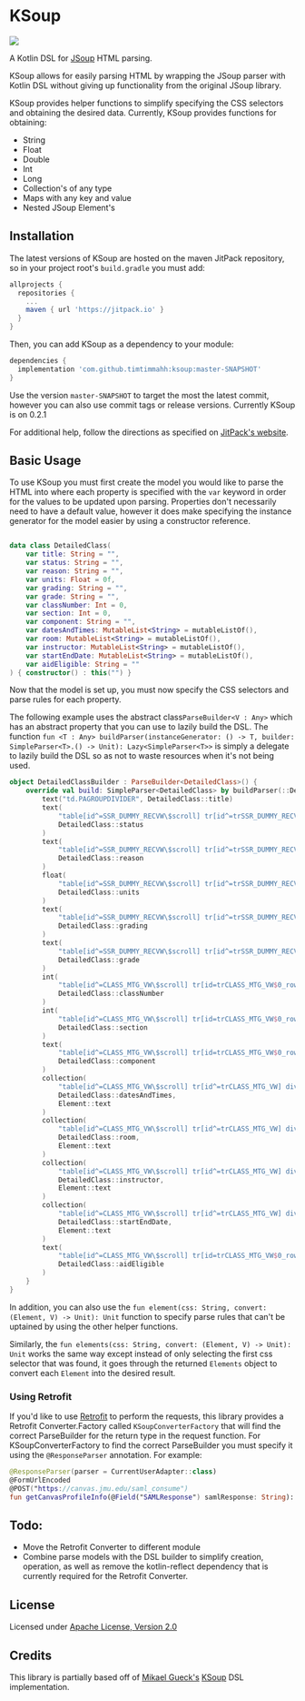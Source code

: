 # KSoup

[![](https://jitpack.io/v/timtimmahh/ksoup.svg)](https://jitpack.io/#timtimmahh/ksoup)

A Kotlin DSL for [JSoup](https://jsoup.org/) HTML parsing.

KSoup allows for easily parsing HTML by wrapping the JSoup parser with Kotlin DSL without giving up functionality from the original JSoup library.

KSoup provides helper functions to simplify specifying the CSS selectors and obtaining the desired data. 
Currently, KSoup provides functions for obtaining:

* String
* Float
* Double
* Int
* Long
* Collection's of any type
* Maps with any key and value
* Nested JSoup Element's

## Installation

The latest versions of KSoup are hosted on the maven JitPack repository, so in your project root's `build.gradle` you must add:

```gradle
allprojects {
  repositories {
    ...
    maven { url 'https://jitpack.io' }
  }
}
 ```

Then, you can add KSoup as a dependency to your module:

```gradle
dependencies {
  implementation 'com.github.timtimmahh:ksoup:master-SNAPSHOT'
}
```

Use the version `master-SNAPSHOT` to target the most the latest commit, however you can also use commit tags or release versions. Currently KSoup is on 0.2.1


For additional help, follow the directions as specified on [JitPack's website](https://jitpack.io/#timtimmahh/ksoup).


## Basic Usage

To use KSoup you must first create the model you would like to parse the HTML into where each property is specified with the `var` keyword in order for the values to be updated upon parsing. Properties don't necessarily need to have a default value, however it does make specifying the instance generator for the model easier by using a constructor reference.

```kotlin

data class DetailedClass(
    var title: String = "",
    var status: String = "",
    var reason: String = "",
    var units: Float = 0f,
    var grading: String = "",
    var grade: String = "",
    var classNumber: Int = 0,
    var section: Int = 0,
    var component: String = "",
    var datesAndTimes: MutableList<String> = mutableListOf(),
    var room: MutableList<String> = mutableListOf(),
    var instructor: MutableList<String> = mutableListOf(),
    var startEndDate: MutableList<String> = mutableListOf(),
    var aidEligible: String = ""
) { constructor() : this("") }
```

Now that the model is set up, you must now specify the CSS selectors and parse rules for each property.

The following example uses the abstract class`ParseBuilder<V : Any>` which has an abstract property that you can use to lazily build the DSL. The function `fun <T : Any> buildParser(instanceGenerator: () -> T, builder: SimpleParser<T>.() -> Unit): Lazy<SimpleParser<T>>` is simply a delegate to lazily build the DSL so as not to waste resources when it's not being used. 

```kotlin
object DetailedClassBuilder : ParseBuilder<DetailedClass>() {
    override val build: SimpleParser<DetailedClass> by buildParser(::DetailedClass) {
        text("td.PAGROUPDIVIDER", DetailedClass::title)
        text(
            "table[id^=SSR_DUMMY_RECVW\$scroll] tr[id^=trSSR_DUMMY_RECVW] span[id=STATUS$0]",
            DetailedClass::status
        )
        text(
            "table[id^=SSR_DUMMY_RECVW\$scroll] tr[id^=trSSR_DUMMY_RECVW] span[id=ENRLSTATUSREASON$0]",
            DetailedClass::reason
        )
        float(
            "table[id^=SSR_DUMMY_RECVW\$scroll] tr[id^=trSSR_DUMMY_RECVW] span[id=DERIVED_REGFRM1_UNT_TAKEN$0]",
            DetailedClass::units
        )
        text(
            "table[id^=SSR_DUMMY_RECVW\$scroll] tr[id^=trSSR_DUMMY_RECVW] span[id=GB_DESCR$0]",
            DetailedClass::grading
        )
        text(
            "table[id^=SSR_DUMMY_RECVW\$scroll] tr[id^=trSSR_DUMMY_RECVW] span[id=DERIVED_REGFRM1_CRSE_GRADE_OFF$0]",
            DetailedClass::grade
        )
        int(
            "table[id^=CLASS_MTG_VW\$scroll] tr[id=trCLASS_MTG_VW$0_row1] div[id=win0divDERIVED_CLS_DTL_CLASS_NBR$0] > span",
            DetailedClass::classNumber
        )
        int(
            "table[id^=CLASS_MTG_VW\$scroll] tr[id=trCLASS_MTG_VW$0_row1] div[id=win0divDERIVED_CLS_DTL_CLASS_NBR$0] > span",
            DetailedClass::section
        )
        text(
            "table[id^=CLASS_MTG_VW\$scroll] tr[id=trCLASS_MTG_VW$0_row1] div[id=win0divMTG_COMP$0] > span",
            DetailedClass::component
        )
        collection(
            "table[id^=CLASS_MTG_VW\$scroll] tr[id^=trCLASS_MTG_VW] div[id^=win0divMTG_SCHED] > span",
            DetailedClass::datesAndTimes,
            Element::text
        )
        collection(
            "table[id^=CLASS_MTG_VW\$scroll] tr[id^=trCLASS_MTG_VW] div[id^=win0divMTG_LOC] > span",
            DetailedClass::room,
            Element::text
        )
        collection(
            "table[id^=CLASS_MTG_VW\$scroll] tr[id^=trCLASS_MTG_VW] div[id^=win0divDERIVED_CLS_DTL_SSR_INSTR_LONG] > span",
            DetailedClass::instructor,
            Element::text
        )
        collection(
            "table[id^=CLASS_MTG_VW\$scroll] tr[id^=trCLASS_MTG_VW] div[id^=win0divMTG_DATES] > span",
            DetailedClass::startEndDate,
            Element::text
        )
        text(
            "table[id^=CLASS_MTG_VW\$scroll] tr[id=trCLASS_MTG_VW$0_row1] div[id=win0divMTG_AID$0] > span",
            DetailedClass::aidEligible
        )
    }
}
```

In addition, you can also use the `fun element(css: String, convert: (Element, V) -> Unit): Unit` function to specify parse rules that can't be uptained by using the other helper functions. 

Similarly, the `fun elements(css: String, convert: (Element, V) -> Unit): Unit` works the same way except instead of only selecting the first css selector that was found, it goes through the returned `Elements` object to convert each `Element` into the desired result.

### Using Retrofit

If you'd like to use [Retrofit](https://square.github.io/retrofit/) to perform the requests, this library provides a Retrofit Converter.Factory called `KSoupConverterFactory` that will find the correct ParseBuilder for the return type in the request function. For KSoupConverterFactory to find the correct ParseBuilder you must specify it using the `@ResponseParser` annotation. For example:

```kotlin
@ResponseParser(parser = CurrentUserAdapter::class)
@FormUrlEncoded
@POST("https://canvas.jmu.edu/saml_consume")
fun getCanvasProfileInfo(@Field("SAMLResponse") samlResponse: String): Deferred<Response<CurrentUser>>
```

## Todo:

* Move the Retrofit Converter to different module
* Combine parse models with the DSL builder to simplify creation, operation, as well as remove the kotlin-reflect dependency that is currently required for the Retrofit Converter.

## License
Licensed under [Apache License, Version 2.0](LICENSE)

## Credits

This library is partially based off of [Mikael Gueck's](https://github.com/mikaelhg) [KSoup](https://github.com/mikaelhg/ksoup.git) DSL implementation.
